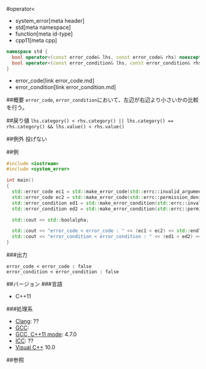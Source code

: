 #operator<
* system_error[meta header]
* std[meta namespace]
* function[meta id-type]
* cpp11[meta cpp]

```cpp
namespace std {
  bool operator<(const error_code& lhs, const error_code& rhs) noexcept;
  bool operator<(const error_condition& lhs, const error_condition& rhs) noexcept;
}
```
* error_code[link error_code.md]
* error_condition[link error_condition.md]

##概要
`error_code`, `error_condition`において、左辺が右辺より小さいかの比較を行う。


##戻り値
`lhs.category() < rhs.category() || lhs.category() == rhs.category() && lhs.value() < rhs.value()`


##例外
投げない


##例
```cpp
#include <iostream>
#include <system_error>

int main()
{
  std::error_code ec1 = std::make_error_code(std::errc::invalid_argument);
  std::error_code ec2 = std::make_error_code(std::errc::permission_denied);
  std::error_condition ed1 = std::make_error_condition(std::errc::invalid_argument);
  std::error_condition ed2 = std::make_error_condition(std::errc::permission_denied);

  std::cout << std::boolalpha;

  std::cout << "error_code < error_code : " << (ec1 < ec2) << std::endl;
  std::cout << "error_condition < error_condition : " << (ed1 < ed2) << std::endl;
}
```

###出力
```
error_code < error_code : false
error_condition < error_condition : false
```

##バージョン
###言語
- C++11

###処理系
- [Clang](/implementation.md#clang): ??
- [GCC](/implementation.md#gcc): 
- [GCC, C++11 mode](/implementation.md#gcc): 4.7.0
- [ICC](/implementation.md#icc): ??
- [Visual C++](/implementation.md#visual_cpp) 10.0

##参照
